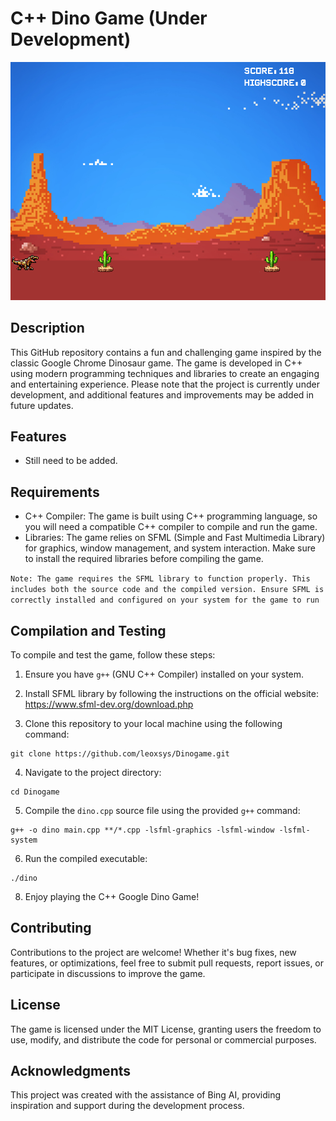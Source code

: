 # C++ Dino Game (Under Development)

![Dino Game Screenshot](assets/imgs/screenshot.png)

## Description

This GitHub repository contains a fun and challenging game inspired by the classic Google Chrome Dinosaur game. The game is developed in C++ using modern programming techniques and libraries to create an engaging and entertaining experience. Please note that the project is currently under development, and additional features and improvements may be added in future updates.

## Features

- Still need to be added.

## Requirements

- C++ Compiler: The game is built using C++ programming language, so you will need a compatible C++ compiler to compile and run the game.
- Libraries: The game relies on SFML (Simple and Fast Multimedia Library) for graphics, window management, and system interaction. Make sure to install the required libraries before compiling the game.

`Note: The game requires the SFML library to function properly. This includes both the source code and the compiled version. Ensure SFML is correctly installed and configured on your system for the game to run`

## Compilation and Testing

To compile and test the game, follow these steps:

1. Ensure you have `g++` (GNU C++ Compiler) installed on your system.

2. Install SFML library by following the instructions on the official website: https://www.sfml-dev.org/download.php

3. Clone this repository to your local machine using the following command:

```
git clone https://github.com/leoxsys/Dinogame.git
```

4. Navigate to the project directory:

```
cd Dinogame
```

5. Compile the `dino.cpp` source file using the provided `g++` command:

```
g++ -o dino main.cpp **/*.cpp -lsfml-graphics -lsfml-window -lsfml-system
```

6. Run the compiled executable:

```
./dino
```

8. Enjoy playing the C++ Google Dino Game!

## Contributing

Contributions to the project are welcome! Whether it's bug fixes, new features, or optimizations, feel free to submit pull requests, report issues, or participate in discussions to improve the game.

## License

The game is licensed under the MIT License, granting users the freedom to use, modify, and distribute the code for personal or commercial purposes.

## Acknowledgments

This project was created with the assistance of Bing AI, providing inspiration and support during the development process.
